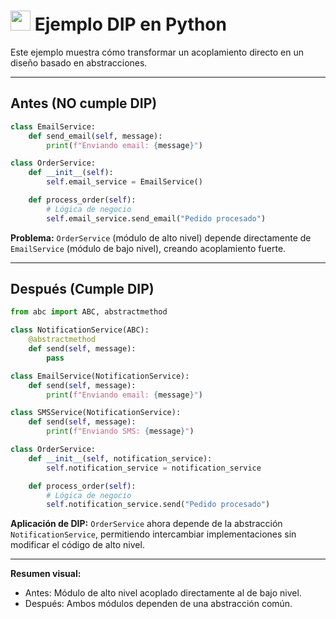 # <img src="https://cdn.jsdelivr.net/gh/devicons/devicon/icons/python/python-original.svg" width="32"/> Ejemplo DIP en Python

Este ejemplo muestra cómo transformar un acoplamiento directo en un diseño basado en abstracciones.

---

## Antes (NO cumple DIP)
```python
class EmailService:
    def send_email(self, message):
        print(f"Enviando email: {message}")

class OrderService:
    def __init__(self):
        self.email_service = EmailService()

    def process_order(self):
        # Lógica de negocio
        self.email_service.send_email("Pedido procesado")
```

**Problema:** `OrderService` (módulo de alto nivel) depende directamente de `EmailService` (módulo de bajo nivel), creando acoplamiento fuerte.

---

## Después (Cumple DIP)
```python
from abc import ABC, abstractmethod

class NotificationService(ABC):
    @abstractmethod
    def send(self, message):
        pass

class EmailService(NotificationService):
    def send(self, message):
        print(f"Enviando email: {message}")

class SMSService(NotificationService):
    def send(self, message):
        print(f"Enviando SMS: {message}")

class OrderService:
    def __init__(self, notification_service):
        self.notification_service = notification_service

    def process_order(self):
        # Lógica de negocio
        self.notification_service.send("Pedido procesado")
```

**Aplicación de DIP:**
`OrderService` ahora depende de la abstracción `NotificationService`, permitiendo intercambiar implementaciones sin modificar el código de alto nivel.

---

**Resumen visual:**
- Antes: Módulo de alto nivel acoplado directamente al de bajo nivel.
- Después: Ambos módulos dependen de una abstracción común.

